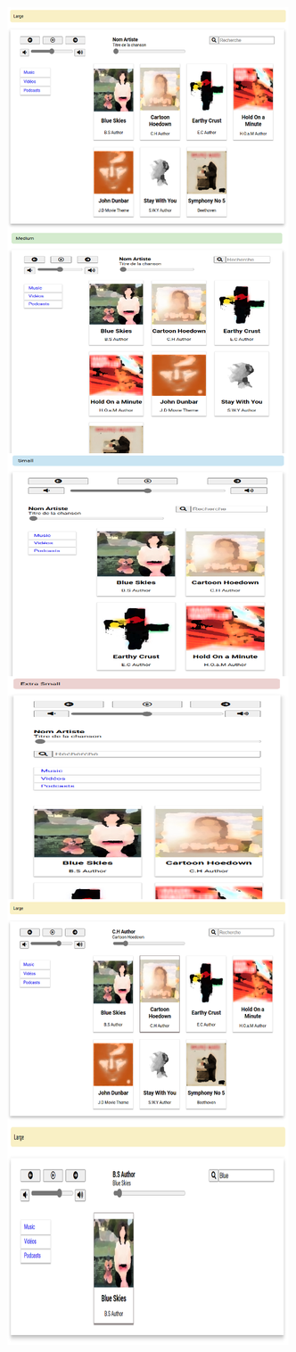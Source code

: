 <img align="center" src="./previews/Large.png" width="600" height="400" />
<img align="center" src="./previews/Medium.PNG" width="600" height="400" />
<img align="center" src="./previews/Small.PNG" width="600" height="400" />
<img align="center" src="./previews/Extra_Small.PNG" width="600" height="400" />
<img align="center" src="./previews/Play.PNG" width="600" height="400" />
<img align="center" src="./previews/Research.PNG" width="600" height="400" />


